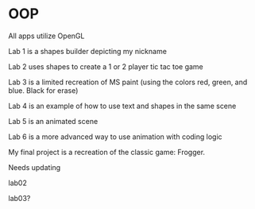 # OOP
All apps utilize OpenGL

Lab 1 is a shapes builder depicting my nickname

Lab 2 uses shapes to create a 1 or 2 player tic tac toe game

Lab 3 is a limited recreation of MS paint (using the colors red, green, and blue. Black for erase)

Lab 4 is an example of how to use text and shapes in the same scene

Lab 5 is an animated scene

Lab 6 is a more advanced way to use animation with coding logic

My final project is a recreation of the classic game: Frogger.

Needs updating

lab02

lab03?
